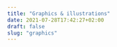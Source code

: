 ```yaml
---
title: "Graphics & illustrations"
date: 2021-07-28T17:42:27+02:00
draft: false
slug: "graphics"
---
```


